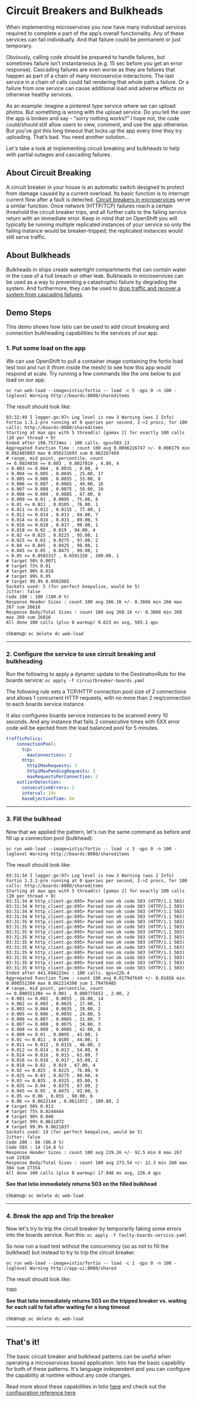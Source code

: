 # Circuit Breakers and Bulkheads
When implementing microservices you now have many individual services required to complete a part of the app’s overall functionality. Any of these services can fail individually. And that failure could be permanent or just temporary.

Obviously, calling code should be prepared to handle failures, but sometimes failure isn’t instantaneous (e.g. 15 sec before you get an error response). Cascading failures are even worse as they are failures that happen as part of a chain of many microservice interactions. The last service in a chain of calls could fail rendering that whole path a failure. Or a failure from one service can cause additional load and adverse effects on otherwise healthy services.  

As an example: imagine a pinterest type service where we can upload photos. But something is wrong with the upload service. Do you tell the user the app is broken and say - “sorry nothing works?” I hope not, the code could/should still allow users to view, comment, and use the app otherwise. But you’ve got this long timeout that locks up the app every time they try uploading. That’s bad. You need another solution... 

Let's take a look at implementing circuit breaking and bulkheads to help with partial outages and cascading failures.

## About Circuit Breaking
A circuit breaker in your house is an automatic switch designed to protect from damage caused by a current overload. Its basic function is to interrupt current flow after a fault is detected. [Circuit breakers in microservices][1] serve a similar function. Once network (HTTP/TCP) failures reach a certain threshold the circuit breaker trips, and all further calls to the failing service return with an immediate error. Keep in mind that on OpenShift you will typically be running multiple replicated instances of your service so only the failing instance would be breaker-tripped; the replicated instances would still serve traffic.

## About Bulkheads
Bulkheads in ships create watertight compartments that can contain water in the case of a hull breach or other leak. Bulkheads in microservices can be used as a way to preventing a catastrophic failure by degrading the system. And furthermore, they can be used to [drop traffic and recover a system from cascading failures][2].

## Demo Steps
This demo shows how Istio can be used to add circuit breaking and connection bulkheading capabilities to the services of our app.

### 1. Put some load on the app
We can use OpenShift to pull a container image containing the fortio load test tool and run it (from inside the mesh) to see how this app would respond at scale. Try running a few commands like the one below to put load on our app.

`oc run web-load --image=istio/fortio -- load -c 5 -qps 0 -n 100 -loglevel Warning http://boards:8080/shareditems`

The result should look like:
```
03:32:49 I logger.go:97> Log level is now 3 Warning (was 2 Info)
Fortio 1.3.2-pre running at 0 queries per second, 2->2 procs, for 100 calls: http://boards:8080/shareditems 
Starting at max qps with 5 thread(s) [gomax 2] for exactly 100 calls (20 per thread + 0)
Ended after 198.75734ms : 100 calls. qps=503.13
Aggregated Function Time : count 100 avg 0.0096226747 +/- 0.008179 min 0.002403803 max 0.050231693 sum 0.962267469
# range, mid point, percentile, count
>= 0.0024038 <= 0.003 , 0.0027019 , 4.00, 4
> 0.003 <= 0.004 , 0.0035 , 8.00, 4
> 0.004 <= 0.005 , 0.0045 , 25.00, 17
> 0.005 <= 0.006 , 0.0055 , 33.00, 8
> 0.006 <= 0.007 , 0.0065 , 49.00, 16
> 0.007 <= 0.008 , 0.0075 , 59.00, 10
> 0.008 <= 0.009 , 0.0085 , 67.00, 8
> 0.009 <= 0.01 , 0.0095 , 75.00, 8
> 0.01 <= 0.011 , 0.0105 , 76.00, 1
> 0.011 <= 0.012 , 0.0115 , 77.00, 1
> 0.012 <= 0.014 , 0.013 , 84.00, 7
> 0.014 <= 0.016 , 0.015 , 89.00, 5
> 0.016 <= 0.018 , 0.017 , 90.00, 1
> 0.018 <= 0.02 , 0.019 , 94.00, 4
> 0.02 <= 0.025 , 0.0225 , 95.00, 1
> 0.025 <= 0.03 , 0.0275 , 97.00, 2
> 0.04 <= 0.045 , 0.0425 , 98.00, 1
> 0.045 <= 0.05 , 0.0475 , 99.00, 1
> 0.05 <= 0.0502317 , 0.0501158 , 100.00, 1
# target 50% 0.0071
# target 75% 0.01
# target 90% 0.018
# target 99% 0.05
# target 99.9% 0.0502085
Sockets used: 5 (for perfect keepalive, would be 5)
Jitter: false
Code 200 : 100 (100.0 %)
Response Header Sizes : count 100 avg 266.16 +/- 0.3666 min 266 max 267 sum 26616
Response Body/Total Sizes : count 100 avg 268.16 +/- 0.3666 min 268 max 269 sum 26816
All done 100 calls (plus 0 warmup) 9.623 ms avg, 503.1 qps
```

cleanup: `oc delete dc web-load`

----

### 2. Configure the service to use circuit breaking and bulkheading
Run the following to apply a dynamic update to the DestinationRule for the boards service:
`oc apply -f circuitbreaker-boards.yaml`

The following rule sets a TCP/HTTP connection pool size of 2 connections and allows 1 concurrent HTTP requests, with no more than 2 req/connection to each boards service instance.

It also configures boards service instances to be scanned every 10 seconds. And any instance that fails 2 consecutive times with 5XX error code will be ejected from the load balanced pool for 5 minutes.

```yaml
trafficPolicy:
    connectionPool:
      tcp:
        maxConnections: 2
      http:
        http2MaxRequests: 3
        http1MaxPendingRequests: 3
        maxRequestsPerConnection: 2
    outlierDetection:
      consecutiveErrors: 2
      interval: 10s
      baseEjectionTime: 5m
```

----

### 3. Fill the bulkhead
Now that we applied the pattern, let's run the same command as before and fill up a connection pool (bulkhead):

`oc run web-load --image=istio/fortio -- load -c 3 -qps 0 -n 100 -loglevel Warning http://boards:8080/shareditems`

The result should look like:
```
03:31:34 I logger.go:97> Log level is now 3 Warning (was 2 Info)
Fortio 1.3.2-pre running at 0 queries per second, 2->2 procs, for 100 calls: http://boards:8080/shareditems 
Starting at max qps with 5 thread(s) [gomax 2] for exactly 100 calls (20 per thread + 0)
03:31:34 W http_client.go:695> Parsed non ok code 503 (HTTP/1.1 503)
03:31:34 W http_client.go:695> Parsed non ok code 503 (HTTP/1.1 503)
03:31:34 W http_client.go:695> Parsed non ok code 503 (HTTP/1.1 503)
03:31:34 W http_client.go:695> Parsed non ok code 503 (HTTP/1.1 503)
03:31:35 W http_client.go:695> Parsed non ok code 503 (HTTP/1.1 503)
03:31:35 W http_client.go:695> Parsed non ok code 503 (HTTP/1.1 503)
03:31:35 W http_client.go:695> Parsed non ok code 503 (HTTP/1.1 503)
03:31:35 W http_client.go:695> Parsed non ok code 503 (HTTP/1.1 503)
03:31:35 W http_client.go:695> Parsed non ok code 503 (HTTP/1.1 503)
03:31:35 W http_client.go:695> Parsed non ok code 503 (HTTP/1.1 503)
03:31:35 W http_client.go:695> Parsed non ok code 503 (HTTP/1.1 503)
03:31:35 W http_client.go:695> Parsed non ok code 503 (HTTP/1.1 503)
03:31:35 W http_client.go:695> Parsed non ok code 503 (HTTP/1.1 503)
03:31:35 W http_client.go:695> Parsed non ok code 503 (HTTP/1.1 503)
Ended after 441.694225ms : 100 calls. qps=226.4
Aggregated Function Time : count 100 avg 0.017947649 +/- 0.01656 min 0.000551304 max 0.062214398 sum 1.79476485
# range, mid point, percentile, count
>= 0.000551304 <= 0.001 , 0.000775652 , 2.00, 2
> 0.001 <= 0.002 , 0.0015 , 16.00, 14
> 0.002 <= 0.003 , 0.0025 , 17.00, 1
> 0.003 <= 0.004 , 0.0035 , 19.00, 2
> 0.005 <= 0.006 , 0.0055 , 24.00, 5
> 0.006 <= 0.007 , 0.0065 , 31.00, 7
> 0.007 <= 0.008 , 0.0075 , 34.00, 3
> 0.008 <= 0.009 , 0.0085 , 42.00, 8
> 0.009 <= 0.01 , 0.0095 , 43.00, 1
> 0.01 <= 0.011 , 0.0105 , 44.00, 1
> 0.011 <= 0.012 , 0.0115 , 46.00, 2
> 0.012 <= 0.014 , 0.013 , 54.00, 8
> 0.014 <= 0.016 , 0.015 , 61.00, 7
> 0.016 <= 0.018 , 0.017 , 63.00, 2
> 0.018 <= 0.02 , 0.019 , 67.00, 4
> 0.02 <= 0.025 , 0.0225 , 76.00, 9
> 0.025 <= 0.03 , 0.0275 , 80.00, 4
> 0.03 <= 0.035 , 0.0325 , 85.00, 5
> 0.035 <= 0.04 , 0.0375 , 87.00, 2
> 0.045 <= 0.05 , 0.0475 , 92.00, 5
> 0.05 <= 0.06 , 0.055 , 98.00, 6
> 0.06 <= 0.0622144 , 0.0611072 , 100.00, 2
# target 50% 0.013
# target 75% 0.0244444
# target 90% 0.048
# target 99% 0.0611072
# target 99.9% 0.0621037
Sockets used: 19 (for perfect keepalive, would be 5)
Jitter: false
Code 200 : 86 (86.0 %)
Code 503 : 14 (14.0 %)
Response Header Sizes : count 100 avg 229.26 +/- 92.5 min 0 max 267 sum 22926
Response Body/Total Sizes : count 100 avg 273.54 +/- 12.3 min 268 max 304 sum 27354
All done 100 calls (plus 0 warmup) 17.948 ms avg, 226.4 qps
```

**See that Istio immediately returns 503 on the filled bulkhead**

cleanup: `oc delete dc web-load`

----

### 4. Break the app and Trip the breaker
Now let's try to trip the circuit breaker by temporarily faking some errors into the boards service. Run this:
`oc apply -f faulty-boards-service.yaml`

So now run a load test without the concurrency (so as not to fill the bulkhead) but instead to try to trip the circuit breaker.

`oc run web-load --image=istio/fortio -- load -c 1 -qps 0 -n 100 -loglevel Warning http://app-ui:8080/shared`

The result should look like:
```
TODO
```
**See that Istio immediately returns 503 on the tripped breaker vs. waiting for each call to fail after waiting for a long timeout**

cleanup: `oc delete dc web-load`

<!-- should we show how to deal with this?
If the data base died we'd see Code -1 and TCP errors...
Now if you went to the main website for the app and tried to view the shared boards you would see:
![Screenshot](./spinspin.gif?raw=true)

And for each user request incoming the app-ui service will timeout eventually with an error like this:
![Screenshot](./timeout.png?raw=true) -->

----

## That's it!
The basic circuit breaker and bulkhead patterns can be useful when operating a microservices based application. Istio has the basic capability for both of these patterns. It's language independent and you can configure the capability at runtime without any code changes.

Read more about these capabilities in Istio [here][3] and check out the [configuration reference here][4].

[1]: https://martinfowler.com/bliki/CircuitBreaker.html
[2]: https://landing.google.com/sre/sre-book/chapters/addressing-cascading-failures/
[3]: https://istio.io/docs/tasks/traffic-management/circuit-breaking/
[4]: https://istio.io/docs/reference/config/networking/v1alpha3/destination-rule/